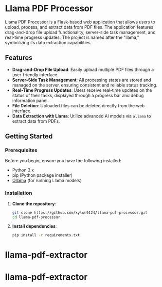 # Llama PDF Processor

Llama PDF Processor is a Flask-based web application that allows users to upload, process, and extract data from PDF files. The application features drag-and-drop file upload functionality, server-side task management, and real-time progress updates. The project is named after the "llama," symbolizing its data extraction capabilities.

## Features

- **Drag-and-Drop File Upload**: Easily upload multiple PDF files through a user-friendly interface.
- **Server-Side Task Management**: All processing states are stored and managed on the server, ensuring consistent and reliable status tracking.
- **Real-Time Progress Updates**: Users receive real-time updates on the status of their tasks, displayed through a progress bar and debug information panel.
- **File Deletion**: Uploaded files can be deleted directly from the web interface.
- **Data Extraction with Llama**: Utilize advanced AI models via `ollama` to extract data from PDFs.

## Getting Started

### Prerequisites

Before you begin, ensure you have the following installed:

- Python 3.x
- pip (Python package installer)
- [Ollama](https://ollama.com/) (for running Llama models)

### Installation

1. **Clone the repository**:
   ```bash
   git clone https://github.com/xylon0124/llama-pdf-processor.git
   cd llama-pdf-processor
2. **Install dependencies**:
   ```bash
   pip install -r requirements.txt
# llama-pdf-extractor
# llama-pdf-extractor
